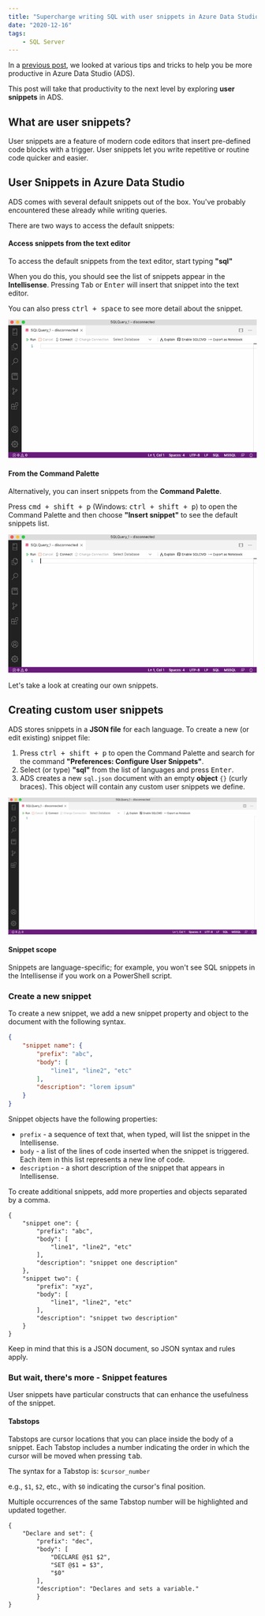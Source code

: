 ```yaml
---
title: "Supercharge writing SQL with user snippets in Azure Data Studio"
date: "2020-12-16"
tags:
    - SQL Server
---
```


In a [previous post](/auzre-data-studio-tips-tricks/), we looked at various tips and tricks to help you be more productive in Azure Data Studio (ADS).

This post will take that productivity to the next level by exploring **user snippets** in ADS.

## What are user snippets?

User snippets are a feature of modern code editors that insert pre-defined code blocks with a trigger. User snippets let you write repetitive or routine code quicker and easier.

## User Snippets in Azure Data Studio

ADS comes with several default snippets out of the box. You've probably encountered these already while writing queries.

There are two ways to access the default snippets:

#### Access snippets from the text editor

To access the default snippets from the text editor, start typing **"sql"**

When you do this, you should see the list of snippets appear in the **Intellisense**. Pressing <kbd>Tab</kbd> or <kbd>Enter</kbd> will insert that snippet into the text editor. 

You can also press <kbd>ctrl + space</kbd> to see more detail about the snippet.

<p><img src="DefaultSnippets.gif" class="article-img" title="Default snippets in Azure Data Studio" alt="Default snippets in Azure Data Studio"></p>

#### From the Command Palette

Alternatively, you can insert snippets from the **Command Palette**.

Press <kbd>cmd + shift + p</kbd> (Windows: <kbd>ctrl + shift + p</kbd>) to open the Command Palette and then choose **"Insert snippet"** to see the default snippets list.

<p><img src="DefaultSnippetsCommandPalette.gif" class="article-img" title="Default snippets in Azure Data Studio" alt="Default snippets in Azure Data Studio"></p>

Let's take a look at creating our own snippets.

## Creating custom user snippets

ADS stores snippets in a **JSON file** for each language. To create a new (or edit existing) snippet file:
1. Press <kbd>ctrl + shift + p</kbd> to open the Command Palette and search for the command **"Preferences: Configure User Snippets"**.
2. Select (or type) **"sql"** from the list of languages and press <kbd>Enter</kbd>.
3. ADS creates a new `sql.json` document with an empty **object** `{}` (curly braces). This object will contain any custom user snippets we define.

<p><img src="NewSnippetsFile.gif" class="article-img" title="Default snippets in Azure Data Studio" alt="Default snippets in Azure Data Studio"></p>

<div class="call-out call-out-info">
    <h4>
    Snippet scope
    </h4>
    <p>
        Snippets are language-specific; for example, you won't see SQL snippets in the Intellisense if you work on a PowerShell script.
    </p>
</div>

### Create a new snippet

To create a new snippet, we add a new snippet property and object to the document with the following syntax.

```json
{
    "snippet name": {
        "prefix": "abc",
        "body": [
            "line1", "line2", "etc"
        ],
        "description": "lorem ipsum"
    }
}
```

Snippet objects have the following properties:
* `prefix` - a sequence of text that, when typed, will list the snippet in the Intellisense.
* `body` - a list of the lines of code inserted when the snippet is triggered. Each item in this list represents a new line of code.
* `description` - a short description of the snippet that appears in Intellisense.

To create additional snippets, add more properties and objects separated by a comma.

```json{8}
{
    "snippet one": {
        "prefix": "abc",
        "body": [
            "line1", "line2", "etc"
        ],
        "description": "snippet one description"
    },
    "snippet two": {
        "prefix": "xyz",
        "body": [
            "line1", "line2", "etc"
        ],
        "description": "snippet two description"
    }
}
```

Keep in mind that this is a JSON document, so JSON syntax and rules apply.

### But wait, there's more - Snippet features

User snippets have particular constructs that can enhance the usefulness of the snippet.

#### Tabstops

Tabstops are cursor locations that you can place inside the body of a snippet. Each Tabstop includes a number indicating the order in which the cursor will be moved when pressing <kbd>tab</kbd>.

The syntax for a Tabstop is: `$cursor_number`

e.g., `$1`, `$2`, etc., with `$0` indicating the cursor's final position.

Multiple occurrences of the same Tabstop number will be highlighted and updated together.

```json{5-7}
{
    "Declare and set": {
        "prefix": "dec",
        "body": [
            "DECLARE @$1 $2",
            "SET @$1 = $3",
            "$0"
        ],
        "description": "Declares and sets a variable."
        }
}
```